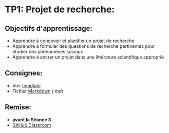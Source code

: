 # TP1: Projet de recherche:

## Objectifs d'apprentissage:
- Apprendre à concevoir et planifier un projet de recherche
- Apprendre à formuler des questions de recherche pertinentes pour étudier des phénomènes sociaux
- Apprendre à ancrer un projet dans une littérature scientifique approprié

## Consignes:
- Voir [template](https://github.com/mickaeltemporao/template-research-design-fr/blob/main/README.md)
- Fichier [Markdown](https://github.com/adam-p/markdown-here/wiki/Markdown-Cheatsheet) (*.md*)

## Remise:
- **avant la Séance 3**.
- [GitHub Classroom](https://classroom.github.com/classrooms)

